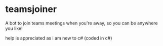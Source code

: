 # teamsjoiner
A bot to join teams meetings when you're away, so you can be anywhere you like!


help is appreciated as i am new to c# (coded in c#)
